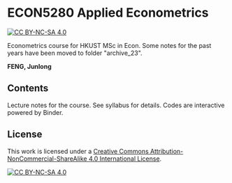 # ECON5280 Applied Econometrics

[![CC BY-NC-SA 4.0][cc-by-nc-sa-shield]][cc-by-nc-sa]

Econometrics course for HKUST MSc in Econ. Some notes for the past years have been moved to folder "archive_23".

**FENG, Junlong**

## Contents

Lecture notes for the course. See syllabus for details. Codes are interactive powered by Binder.

## License

This work is licensed under a
[Creative Commons Attribution-NonCommercial-ShareAlike 4.0 International License][cc-by-nc-sa].

[![CC BY-NC-SA 4.0][cc-by-nc-sa-image]][cc-by-nc-sa]

[cc-by-nc-sa]: http://creativecommons.org/licenses/by-nc-sa/4.0/
[cc-by-nc-sa-image]: https://licensebuttons.net/l/by-nc-sa/4.0/88x31.png
[cc-by-nc-sa-shield]: https://img.shields.io/badge/License-CC%20BY--NC--SA%204.0-lightgrey.svg
